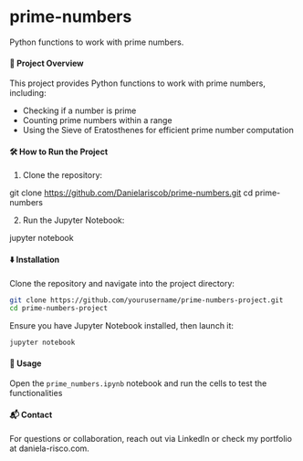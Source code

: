 # prime-numbers
 Python functions to work with prime numbers.

#### 📌 Project Overview

This project provides Python functions to work with prime numbers, including:
- Checking if a number is prime
- Counting prime numbers within a range
- Using the Sieve of Eratosthenes for efficient prime number computation

#### 🛠️ How to Run the Project

1. Clone the repository:

  git clone https://github.com/Danielariscob/prime-numbers.git
  cd prime-numbers

2. Run the Jupyter Notebook:

  jupyter notebook
  
#### ⬇️ Installation

Clone the repository and navigate into the project directory:
```bash
git clone https://github.com/yourusername/prime-numbers-project.git
cd prime-numbers-project
```
Ensure you have Jupyter Notebook installed, then launch it:
```bash
jupyter notebook
```

#### 🏹 Usage

Open the `prime_numbers.ipynb` notebook and run the cells to test the functionalities

#### 📬 Contact

For questions or collaboration, reach out via LinkedIn or check my portfolio at daniela-risco.com.
